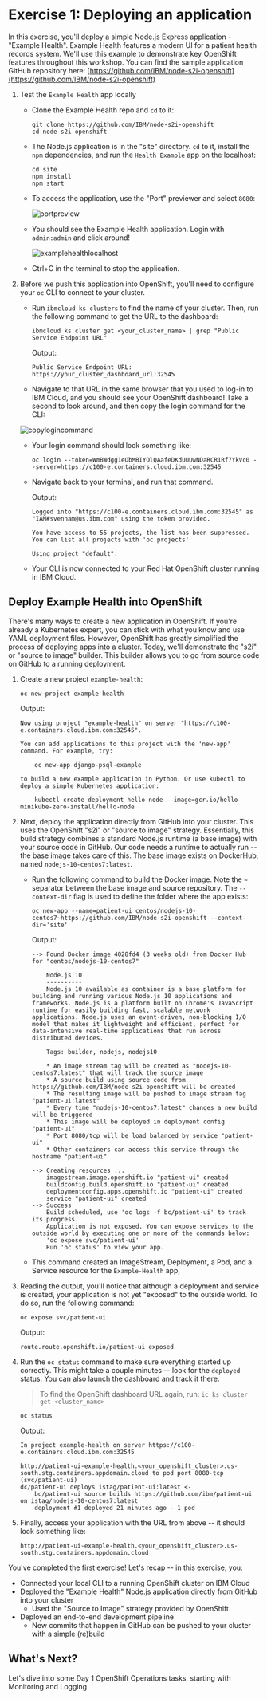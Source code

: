# Exercise 1: Deploying an application

In this exercise, you'll deploy a simple Node.js Express application - "Example Health". Example Health features a modern UI for a patient health records system. We'll use this example to demonstrate key OpenShift features throughout this workshop. You can find the sample application GitHub repository here: [https://github.com/IBM/node-s2i-openshift](https://github.com/IBM/node-s2i-openshift)


1. Test the `Example Health` app locally

    * Clone the Example Health repo and `cd` to it:
    
        ```console
        git clone https://github.com/IBM/node-s2i-openshift
        cd node-s2i-openshift
        ```

    * The Node.js application is in the "site" directory. `cd` to it, install the `npm` dependencies, and run the `Health Example` app on the localhost:

        ```console
        cd site
        npm install
        npm start
        ```
    * To access the application, use the "Port" previewer and select `8080`:
    
        ![portpreview](../.gitbook/assets/port-preview.png)

    * You should see the Example Health application. Login with `admin:admin` and click around!

        ![examplehealthlocalhost](../.gitbook/assets/examplehealth-localhost.png)

    * Ctrl+C in the terminal to stop the application.

1. Before we push this application into OpenShift, you'll need to configure your `oc` CLI to connect to your cluster.

    * Run `ibmcloud ks clusters` to find the name of your cluster. Then, run the following command to get the URL to the dashboard:
    
        ```console
        ibmcloud ks cluster get <your_cluster_name> | grep "Public Service Endpoint URL"
        ```

        Output:
        ```console
        Public Service Endpoint URL:    https://your_cluster_dashboard_url:32545   
        ```

    * Navigate to that URL in the same browser that you used to log-in to IBM Cloud, and you should see your OpenShift dashboard! Take a second to look around, and then copy the login command for the CLI:

    ![copylogincommand](../.gitbook/assets/copylogincommand.png)

    * Your login command should look something like:

        ```console
        oc login --token=WmBWdgg1eObMBIYOlQAafeDKdUUUwNDaRCR1Rf7YkVc0 --server=https://c100-e.containers.cloud.ibm.com:32545
        ```
    
    * Navigate back to your terminal, and run that command.

        Output:
        ```console
        Logged into "https://c100-e.containers.cloud.ibm.com:32545" as "IAM#svennam@us.ibm.com" using the token provided.

        You have access to 55 projects, the list has been suppressed. You can list all projects with 'oc projects'

        Using project "default".
        ```

    * Your CLI is now connected to your Red Hat OpenShift cluster running in IBM Cloud.

## Deploy Example Health into OpenShift

There's many ways to create a new application in OpenShift. If you're already a Kubernetes expert, you can stick with what you know and use YAML deployment files. However, OpenShift has greatly simplified the process of deploying apps into a cluster. Today, we'll demonstrate the "s2i" or "source to image" builder. This builder allows you to go from source code on GitHub to a running deployment.

1. Create a new project `example-health`:

    ```console
    oc new-project example-health
    ```

    Output:
    ```console
    Now using project "example-health" on server "https://c100-e.containers.cloud.ibm.com:32545".

    You can add applications to this project with the 'new-app' command. For example, try:

        oc new-app django-psql-example

    to build a new example application in Python. Or use kubectl to deploy a simple Kubernetes application:

        kubectl create deployment hello-node --image=gcr.io/hello-minikube-zero-install/hello-node
    ```

1. Next, deploy the application directly from GitHub into your cluster. This uses the OpenShift "s2i" or "source to image" strategy. Essentially, this build strategy combines a standard Node.js runtime (a base image) with your source code in GitHub. Our code needs a runtime to actually run -- the base image takes care of this. The base image exists on DockerHub, named `nodejs-10-centos7:latest`.

    * Run the following command to build the Docker image. Note the `~` separator between the base image and source repository. The `--context-dir` flag is used to define the folder where the app exists:
    
        ```console
        oc new-app --name=patient-ui centos/nodejs-10-centos7~https://github.com/IBM/node-s2i-openshift --context-dir='site'
        ```
    
        Output:
        ```console
        --> Found Docker image 4028fd4 (3 weeks old) from Docker Hub for "centos/nodejs-10-centos7"

            Node.js 10 
            ---------- 
            Node.js 10 available as container is a base platform for building and running various Node.js 10 applications and frameworks. Node.js is a platform built on Chrome's JavaScript runtime for easily building fast, scalable network applications. Node.js uses an event-driven, non-blocking I/O model that makes it lightweight and efficient, perfect for data-intensive real-time applications that run across distributed devices.

            Tags: builder, nodejs, nodejs10

            * An image stream tag will be created as "nodejs-10-centos7:latest" that will track the source image
            * A source build using source code from https://github.com/IBM/node-s2i-openshift will be created
            * The resulting image will be pushed to image stream tag "patient-ui:latest"
            * Every time "nodejs-10-centos7:latest" changes a new build will be triggered
            * This image will be deployed in deployment config "patient-ui"
            * Port 8080/tcp will be load balanced by service "patient-ui"
            * Other containers can access this service through the hostname "patient-ui"

        --> Creating resources ...
            imagestream.image.openshift.io "patient-ui" created
            buildconfig.build.openshift.io "patient-ui" created
            deploymentconfig.apps.openshift.io "patient-ui" created
            service "patient-ui" created
        --> Success
            Build scheduled, use 'oc logs -f bc/patient-ui' to track its progress.
            Application is not exposed. You can expose services to the outside world by executing one or more of the commands below:
            'oc expose svc/patient-ui' 
            Run 'oc status' to view your app.
        ```
    * This command created an ImageStream, Deployment, a Pod, and a Service resource for the `Example-Health` app,

1. Reading the output, you'll notice that although a deployment and service is created, your application is not yet "exposed" to the outside world. To do so, run the following command:

    ```console
    oc expose svc/patient-ui
    ```

    Output:
    ```console
    route.route.openshift.io/patient-ui exposed
    ```

1. Run the `oc status` command to make sure everything started up correctly. This might take a couple minutes -- look for the `deployed` status. You can also launch the dashboard and track it there.

    > To find the OpenShift dashboard URL again, run: `ic ks cluster get <cluster_name>`

    ```console
    oc status
    ```

    Output:
    ```console
    In project example-health on server https://c100-e.containers.cloud.ibm.com:32545

    http://patient-ui-example-health.<your_openshift_cluster>.us-south.stg.containers.appdomain.cloud to pod port 8080-tcp (svc/patient-ui)
    dc/patient-ui deploys istag/patient-ui:latest <-
        bc/patient-ui source builds https://github.com/ibm/patient-ui on istag/nodejs-10-centos7:latest 
        deployment #1 deployed 21 minutes ago - 1 pod

    ```

1. Finally, access your application with the URL from above -- it should look something like:

    `http://patient-ui-example-health.<your_openshift_cluster>.us-south.stg.containers.appdomain.cloud`

You've completed the first exercise! Let's recap -- in this exercise, you:
* Connected your local CLI to a running OpenShift cluster on IBM Cloud
* Deployed the "Example Health" Node.js application directly from GitHub into your cluster 
    * Used the "Source to Image" strategy provided by OpenShift
* Deployed an end-to-end development pipeline 
    * New commits that happen in GitHub can be pushed to your cluster with a simple (re)build

## What's Next?

Let's dive into some Day 1 OpenShift Operations tasks, starting with Monitoring and Logging